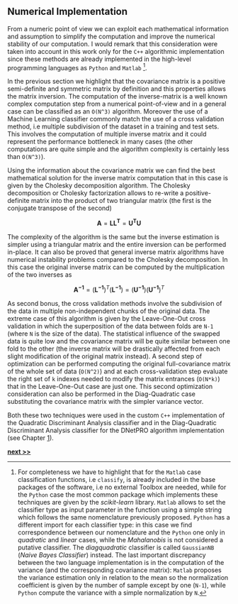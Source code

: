 ## Numerical Implementation

From a numeric point of view we can exploit each mathematical information and assumption to simplify the computation and improve the numerical stability of our computation.
I would remark that this consideration were taken into account in this work only for the `C++` algorithmic implementation since these methods are already implemented in the high-level programming languages as `Python` and `Matlab` [^1].

In the previous section we highlight that the covariance matrix is a positive semi-definite and symmetric matrix by definition and this properties allows the matrix inversion.
The computation of the inverse-matrix is a well known complex computation step from a numerical point-of-view and in a general case can be classified as an `O(N^3)` algorithm.
Moreover the use of a Machine Learning classifier commonly match the use of a cross validation method, i.e multiple subdivision of the dataset in a training and test sets.
This involves the computation of multiple inverse matrix and it could represent the performance bottleneck in many cases (the other computations are quite simple and the algorithm complexity is certainly less than `O(N^3)`).

Using the information about the covariance matrix we can find the best mathematical solution for the inverse matrix computation that in this case is given by the Cholesky decomposition algorithm.
The Cholesky decomposition or Cholesky factorization allows to re-write a positive-definite matrix into the product of two triangular matrix (the first is the conjugate transpose of the second)

$$
\mathbf{A} = \mathbf{LL^T} = \mathbf{U^TU}
$$

The complexity of the algorithm is the same but the inverse estimation is simpler using a triangular matrix and the entire inversion can be performed in-place.
It can also be proved that general inverse matrix algorithms have numerical instability problems compared to the Cholesky decomposition.
In this case the original inverse matrix can be computed by the multiplication of the two inverses as

$$
\mathbf{A^{-1}} = (\mathbf{L^{-1}})^T(\mathbf{L^{-1}}) = (\mathbf{U^{-1}})(\mathbf{U^{-1}})^T
$$

As second bonus, the cross validation methods involve the subdivision of the data in multiple non-independent chunks of the original data.
The extreme case of this algorithm is given by the Leave-One-Out cross validation in which the superposition of the data between folds are `N-1` (where `N` is the size of the data).
The statistical influence of the swapped data is quite low and the covariance matrix will be quite similar between one fold to the other (the inverse matrix will be drastically affected from each slight modification of the original matrix instead).
A second step of optimization can be performed computing the original full-covariance matrix of the whole set of data (`O(N^2)`) and at each cross-validation step evaluate the right set of `k` indexes needed to modify the matrix entrances (`O(N*k)`) that in the Leave-One-Out case are just one.
This second optimization consideration can also be performed in the Diag-Quadratic case substituting the covariance matrix with the simpler variance vector.

Both these two techniques were used in the custom `C++` implementation of the Quadratic Discriminant Analysis classifier and in the Diag-Quadratic Discriminant Analysis classifier for the DNetPRO algorithm implementation (see Chapter [1](../../Chapter1/DNetPRO/README.md)).



[^1]: For completeness we have to highlight that for the `Matlab` case classification functions, i.e `classify`, is already included in the base packages of the software, i.e no external Toolbox are needed, while for the `Python` case the most common package which implements these techniques are given by the *scikit-learn* library. `Matlab` allows to set the classifier type as input parameter in the function using a simple string which follows the same nomenclature previously proposed. `Python` has a different import for each classifier type: in this case we find correspondence between our nomenclature and the `Python` one only in *quadratic* and *linear* cases, while the *Mahalanobis* is not considered a putative classifier. The *diagquadratic* classifier is called `GaussianNB` (*Naive Bayes Classifier*) instead. The last important discrepancy between the two language implementation is in the computation of the variance (and the corresponding covariance matrix): `Matlab` proposes the variance estimation only in relation to the mean so the normalization coefficient is given by the number of sample except by one (`N-1`), while `Python` compute the variance with a simple normalization by `N`.

[**next >>**](../Venice/README.md)
